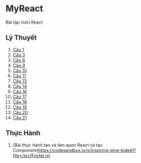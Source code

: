 # MyReact 
Bài tập môn React 
## Lý Thuyết 
 1.  [Câu 1](https://codepen.io/TranTheDuy312/pen/ZERMZxp)
 2.  [Câu 3](https://codepen.io/TranTheDuy312/pen/gOKdyeq)
 3.  [Câu 6](https://codepen.io/TranTheDuy312/pen/oNyPOdq)
 4.  [Câu 9](https://codepen.io/TranTheDuy312/pen/JjZKNWp)
 5.  [Câu 10](https://codepen.io/TranTheDuy312/pen/poKbrQz)
 6.  [Câu 11](https://codepen.io/TranTheDuy312/pen/poKeovo)
 7.  [Câu 13](https://codepen.io/TranTheDuy312/pen/dyKVZaO)
 8.  [Câu 14](https://codepen.io/TranTheDuy312/pen/OJExOqQ)
 9.  [Câu 16](https://codepen.io/TranTheDuy312/pen/XWYqLEp)
 10. [Câu 17](https://codepen.io/TranTheDuy312/pen/mdKLZxz)
 11. [Câu 18](https://codepen.io/TranTheDuy312/pen/WNyWOXN)
 12. [Câu 19](https://codepen.io/TranTheDuy312/pen/PoagjJL)
 13. [Câu 20](https://codepen.io/TranTheDuy312/pen/dyKLRVe)
 14. [Câu 21](https://codepen.io/TranTheDuy312/pen/xxzerXX)
## Thực Hành 
 1. [Bài thực hành tạo và làm quen React và tạo Component(https://codesandbox.io/s/inspiring-pine-kidee1?file=/src/Footer.js)
